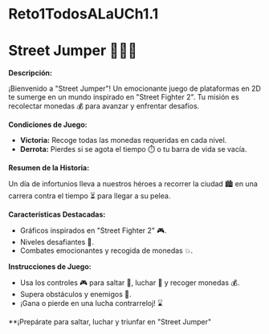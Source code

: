 # Reto1TodosALaUCh1.1


# Street Jumper 🏃‍♂️🥋

**Descripción:**

¡Bienvenido a "Street Jumper"! Un emocionante juego de plataformas en 2D te sumerge en un mundo inspirado en "Street Fighter 2". Tu misión es recolectar monedas 💰 para avanzar y enfrentar desafíos.

**Condiciones de Juego:**

- **Victoria:** Recoge todas las monedas requeridas en cada nivel.
- **Derrota:** Pierdes si se agota el tiempo ⏱️ o tu barra de vida se vacía.

**Resumen de la Historia:**

Un día de infortunios lleva a nuestros héroes a recorrer la ciudad 🏙️ en una carrera contra el tiempo ⏳ para llegar a su pelea.

**Características Destacadas:**


- Gráficos inspirados en "Street Fighter 2" 🎮.
- Niveles desafiantes 🎯.
- Combates emocionantes y recogida de monedas 💥.

**Instrucciones de Juego:**

- Usa los controles 🎮 para saltar 🦘, luchar 👊 y recoger monedas 💰.
- Supera obstáculos y enemigos 👾.
- ¡Gana o pierde en una lucha contrarreloj! ⌛

**¡Prepárate para saltar, luchar y triunfar en "Street Jumper"
